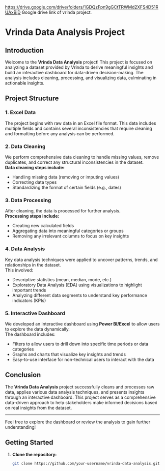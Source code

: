 https://drive.google.com/drive/folders/1GDQzFpn9gGCtTRWMd2XFS4D51RUAxBjD
Google drive link of vrinda project.
# Vrinda Data Analysis Project

## Introduction
Welcome to the **Vrinda Data Analysis** project! This project is focused on analyzing a dataset provided by Vrinda to derive meaningful insights and build an interactive dashboard for data-driven decision-making. The analysis includes cleaning, processing, and visualizing data, culminating in actionable insights.

## Project Structure

### 1. Excel Data
The project begins with raw data in an Excel file format. This data includes multiple fields and contains several inconsistencies that require cleaning and formatting before any analysis can be performed.

### 2. Data Cleaning
We perform comprehensive data cleaning to handle missing values, remove duplicates, and correct any structural inconsistencies in the dataset.  
**Data cleaning steps include:**
- Handling missing data (removing or imputing values)
- Correcting data types
- Standardizing the format of certain fields (e.g., dates)

### 3. Data Processing
After cleaning, the data is processed for further analysis.  
**Processing steps include:**
- Creating new calculated fields
- Aggregating data into meaningful categories or groups
- Removing any irrelevant columns to focus on key insights

### 4. Data Analysis
Key data analysis techniques were applied to uncover patterns, trends, and relationships in the dataset.  
This involved:
- Descriptive statistics (mean, median, mode, etc.)
- Exploratory Data Analysis (EDA) using visualizations to highlight important trends
- Analyzing different data segments to understand key performance indicators (KPIs)

### 5. Interactive Dashboard
We developed an interactive dashboard using **Power BI/Excel** to allow users to explore the data dynamically.  
The dashboard includes:
- Filters to allow users to drill down into specific time periods or data categories
- Graphs and charts that visualize key insights and trends
- Easy-to-use interface for non-technical users to interact with the data

## Conclusion
The **Vrinda Data Analysis** project successfully cleans and processes raw data, applies various data analysis techniques, and presents insights through an interactive dashboard. This project serves as a comprehensive data-driven approach to help stakeholders make informed decisions based on real insights from the dataset.

---

Feel free to explore the dashboard or review the analysis to gain further understanding!

## Getting Started

1. **Clone the repository:**
   ```bash
   git clone https://github.com/your-username/vrinda-data-analysis.git

